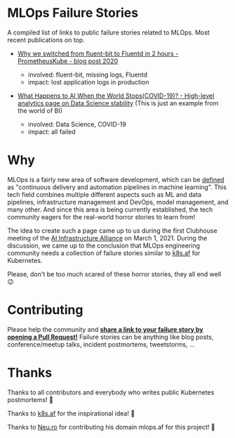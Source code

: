 # MLOps Failure Stories

A compiled list of links to public failure stories related to MLOps.
Most recent publications on top.

* [Why we switched from fluent-bit to Fluentd in 2 hours - PrometheusKube - blog post 2020](https://prometheuskube.com/why-we-switched-from-fluent-bit-to-fluentd-in-2-hours) 
    * involved: fluent-bit, missing logs, Fluentd
    * impact: lost application logs in production

* [What Happens to AI When the World Stops(COVID-19)? - High-level analytics page on Data Science stability](https://towardsdatascience.com/what-happens-to-ai-when-the-world-stops-covid-19-cf905a331b2f) (This is just an example from the world of BI)
    * involved: Data Science, COVID-19
    * impact: all failed

# Why

MLOps is a fairly new area of software development, which can be [defined](https://cloud.google.com/solutions/machine-learning/mlops-continuous-delivery-and-automation-pipelines-in-machine-learning) as "continuous delivery and automation pipelines in machine learning".
This tech field combines multiple different aspects such as ML and data pipelines, infrastructure management and DevOps, model management, and many other.
And since this area is being currently established, the tech community eagers for the real-world horror stories to learn from!

The idea to create such a page came up to us during the first Clubhouse meeting of the [AI Infrastructure Alliance](https://ai-infrastructure.org/) on March 1, 2021.
During the discussion, we came up to the conclusion that MLOps engineering community needs a collection of failure stories similar to [k8s.af](https://k8s.af/) for Kubernetes.

Please, don't be too much scared of these horror stories, they all end well 😉


# Contributing

Please help the community and **[share a link to your failure story by opening a Pull Request!](https://github.com/artemlops/mlops-failure-stories/pulls)**
Failure stories can be anything like blog posts, conference/meetup talks, incident postmortems, tweetstorms, ...

# Thanks

Thanks to all contributors and everybody who writes public Kubernetes postmortems! 👏

Thanks to [k8s.af](https://k8s.af/) for the inspirational idea! 👏

Thanks to [Neu.ro](https://neu.ro) for contributing his domain mlops.af for this project! 👏

